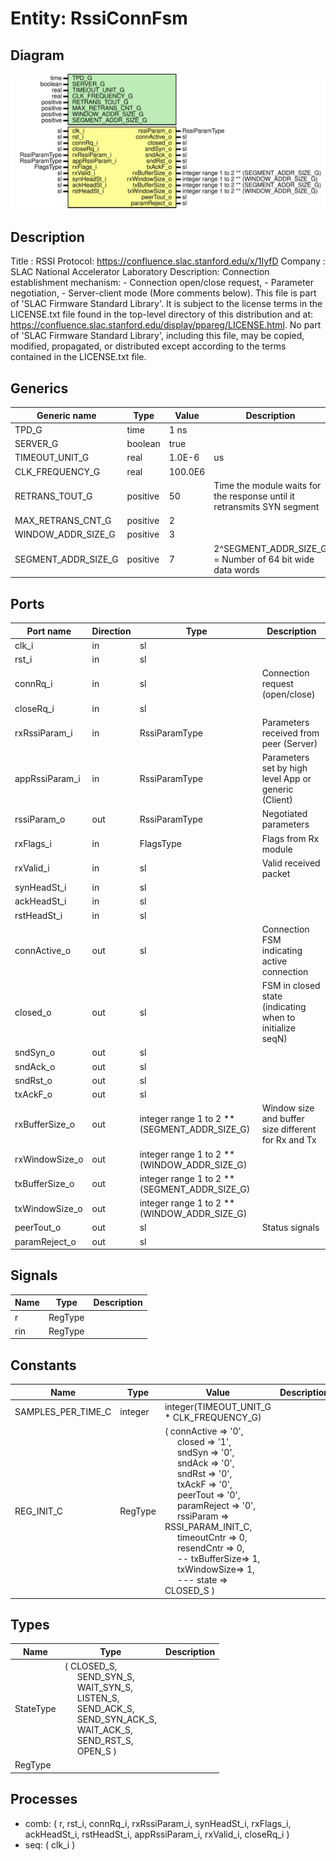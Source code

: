# Entity: RssiConnFsm

## Diagram

![Diagram](RssiConnFsm.svg "Diagram")
## Description

Title      : RSSI Protocol: https://confluence.slac.stanford.edu/x/1IyfD
Company    : SLAC National Accelerator Laboratory
Description: Connection establishment mechanism:
               - Connection open/close request,
               - Parameter negotiation,
               - Server-client mode (More comments below).
This file is part of 'SLAC Firmware Standard Library'.
It is subject to the license terms in the LICENSE.txt file found in the
top-level directory of this distribution and at:
   https://confluence.slac.stanford.edu/display/ppareg/LICENSE.html.
No part of 'SLAC Firmware Standard Library', including this file,
may be copied, modified, propagated, or distributed except according to
the terms contained in the LICENSE.txt file.
## Generics

| Generic name        | Type     | Value   | Description                                                              |
| ------------------- | -------- | ------- | ------------------------------------------------------------------------ |
| TPD_G               | time     | 1 ns    |                                                                          |
| SERVER_G            | boolean  | true    |                                                                          |
| TIMEOUT_UNIT_G      | real     | 1.0E-6  | us                                                                       |
| CLK_FREQUENCY_G     | real     | 100.0E6 |                                                                          |
| RETRANS_TOUT_G      | positive | 50      | Time the module waits for the response until it retransmits SYN segment  |
| MAX_RETRANS_CNT_G   | positive | 2       |                                                                          |
| WINDOW_ADDR_SIZE_G  | positive | 3       |                                                                          |
| SEGMENT_ADDR_SIZE_G | positive | 7       | 2^SEGMENT_ADDR_SIZE_G = Number of 64 bit wide data words                 |
## Ports

| Port name      | Direction | Type                                          | Description                                              |
| -------------- | --------- | --------------------------------------------- | -------------------------------------------------------- |
| clk_i          | in        | sl                                            |                                                          |
| rst_i          | in        | sl                                            |                                                          |
| connRq_i       | in        | sl                                            | Connection request (open/close)                          |
| closeRq_i      | in        | sl                                            |                                                          |
| rxRssiParam_i  | in        | RssiParamType                                 | Parameters received from peer (Server)                   |
| appRssiParam_i | in        | RssiParamType                                 | Parameters set by high level App or generic (Client)     |
| rssiParam_o    | out       | RssiParamType                                 | Negotiated parameters                                    |
| rxFlags_i      | in        | FlagsType                                     | Flags from Rx module                                     |
| rxValid_i      | in        | sl                                            | Valid received packet                                    |
| synHeadSt_i    | in        | sl                                            |                                                          |
| ackHeadSt_i    | in        | sl                                            |                                                          |
| rstHeadSt_i    | in        | sl                                            |                                                          |
| connActive_o   | out       | sl                                            | Connection FSM indicating active connection              |
| closed_o       | out       | sl                                            | FSM in closed state (indicating when to initialize seqN) |
| sndSyn_o       | out       | sl                                            |                                                          |
| sndAck_o       | out       | sl                                            |                                                          |
| sndRst_o       | out       | sl                                            |                                                          |
| txAckF_o       | out       | sl                                            |                                                          |
| rxBufferSize_o | out       | integer range 1 to 2 ** (SEGMENT_ADDR_SIZE_G) | Window size and buffer size different for Rx and Tx      |
| rxWindowSize_o | out       | integer range 1 to 2 ** (WINDOW_ADDR_SIZE_G)  |                                                          |
| txBufferSize_o | out       | integer range 1 to 2 ** (SEGMENT_ADDR_SIZE_G) |                                                          |
| txWindowSize_o | out       | integer range 1 to 2 ** (WINDOW_ADDR_SIZE_G)  |                                                          |
| peerTout_o     | out       | sl                                            | Status signals                                           |
| paramReject_o  | out       | sl                                            |                                                          |
## Signals

| Name | Type    | Description |
| ---- | ------- | ----------- |
| r    | RegType |             |
| rin  | RegType |             |
## Constants

| Name               | Type    | Value                                                                                                                                                                                                                                                                                                                                                                                                                                                                                                                                                                                                                                                                                                                                                                                                                                                                                               | Description |
| ------------------ | ------- | --------------------------------------------------------------------------------------------------------------------------------------------------------------------------------------------------------------------------------------------------------------------------------------------------------------------------------------------------------------------------------------------------------------------------------------------------------------------------------------------------------------------------------------------------------------------------------------------------------------------------------------------------------------------------------------------------------------------------------------------------------------------------------------------------------------------------------------------------------------------------------------------------- | ----------- |
| SAMPLES_PER_TIME_C | integer |  integer(TIMEOUT_UNIT_G * CLK_FREQUENCY_G)                                                                                                                                                                                                                                                                                                                                                                                                                                                                                                                                                                                                                                                                                                                                                                                                                                                          |             |
| REG_INIT_C         | RegType |  (       connActive  => '0',<br><span style="padding-left:20px">       closed      => '1',<br><span style="padding-left:20px">       sndSyn      => '0',<br><span style="padding-left:20px">       sndAck      => '0',<br><span style="padding-left:20px">       sndRst      => '0',<br><span style="padding-left:20px">       txAckF      => '0',<br><span style="padding-left:20px">       peerTout    => '0',<br><span style="padding-left:20px">       paramReject => '0',<br><span style="padding-left:20px">        rssiParam   => RSSI_PARAM_INIT_C,<br><span style="padding-left:20px">        timeoutCntr => 0,<br><span style="padding-left:20px">       resendCntr  => 0,<br><span style="padding-left:20px">       --       txBufferSize=> 1,<br><span style="padding-left:20px">       txWindowSize=> 1,<br><span style="padding-left:20px">        ---       state  => CLOSED_S     ) |             |
## Types

| Name      | Type                                                                                                                                                                                                                                                                                                                                                                                                        | Description |
| --------- | ----------------------------------------------------------------------------------------------------------------------------------------------------------------------------------------------------------------------------------------------------------------------------------------------------------------------------------------------------------------------------------------------------------- | ----------- |
| StateType | ( CLOSED_S,<br><span style="padding-left:20px"> SEND_SYN_S,<br><span style="padding-left:20px"> WAIT_SYN_S,<br><span style="padding-left:20px"> LISTEN_S,<br><span style="padding-left:20px"> SEND_ACK_S,<br><span style="padding-left:20px"> SEND_SYN_ACK_S,<br><span style="padding-left:20px"> WAIT_ACK_S,<br><span style="padding-left:20px"> SEND_RST_S,<br><span style="padding-left:20px"> OPEN_S )  |             |
| RegType   |                                                                                                                                                                                                                                                                                                                                                                                                             |             |
## Processes
- comb: ( r, rst_i, connRq_i, rxRssiParam_i, synHeadSt_i, rxFlags_i,
                   ackHeadSt_i, rstHeadSt_i, appRssiParam_i, rxValid_i, closeRq_i )
- seq: ( clk_i )
